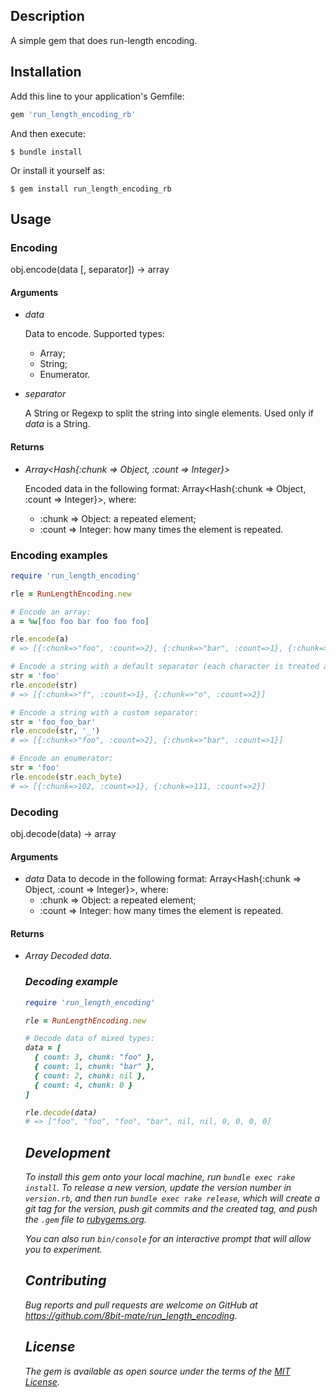 ## Description

A simple gem that does run-length encoding.

## Installation

Add this line to your application's Gemfile:

```ruby
gem 'run_length_encoding_rb'
```

And then execute:

    $ bundle install

Or install it yourself as:

    $ gem install run_length_encoding_rb

## Usage

### Encoding

obj.encode(data [, separator]) -> array

#### Arguments

* *data*

    Data to encode. Supported types:
    * Array;
    * String;
    * Enumerator.

* *separator*

    A String or Regexp to split the string into single elements. Used only if *data* is a String.

#### Returns

* *Array<Hash{:chunk => Object, :count => Integer}>*

    Encoded data in the following format:
    Array<Hash{:chunk => Object, :count => Integer}>, where:
    * :chunk => Object: a repeated element;
    * :count => Integer: how many times the element is repeated.

### Encoding examples

```ruby
require 'run_length_encoding'

rle = RunLengthEncoding.new

# Encode an array:
a = %w[foo foo bar foo foo foo]

rle.encode(a)
# => [{:chunk=>"foo", :count=>2}, {:chunk=>"bar", :count=>1}, {:chunk=>"foo", :count=>3}]

# Encode a string with a default separator (each character is treated as a single element):
str = 'foo'
rle.encode(str)
# => [{:chunk=>"f", :count=>1}, {:chunk=>"o", :count=>2}]

# Encode a string with a custom separator:
str = 'foo_foo_bar'
rle.encode(str, '_')
# => [{:chunk=>"foo", :count=>2}, {:chunk=>"bar", :count=>1}]

# Encode an enumerator:
str = 'foo'
rle.encode(str.each_byte)
# => [{:chunk=>102, :count=>1}, {:chunk=>111, :count=>2}]
```

### Decoding

obj.decode(data) -> array

#### Arguments

* *data*
    Data to decode in the following format:
    Array<Hash{:chunk => Object, :count => Integer}>, where:
    * :chunk => Object: a repeated element;
    * :count => Integer: how many times the element is repeated.

#### Returns

* *Array<Object>*
    Decoded data.

### Decoding example

```ruby
require 'run_length_encoding'

rle = RunLengthEncoding.new

# Decode data of mixed types:
data = [
  { count: 3, chunk: "foo" },
  { count: 1, chunk: "bar" },
  { count: 2, chunk: nil },
  { count: 4, chunk: 0 }
]

rle.decode(data)
# => ["foo", "foo", "foo", "bar", nil, nil, 0, 0, 0, 0]
```

## Development

To install this gem onto your local machine, run `bundle exec rake install`. To release a new version, update the version number in `version.rb`, and then run `bundle exec rake release`, which will create a git tag for the version, push git commits and the created tag, and push the `.gem` file to [rubygems.org](https://rubygems.org).

You can also run `bin/console` for an interactive prompt that will allow you to experiment.

## Contributing

Bug reports and pull requests are welcome on GitHub at https://github.com/8bit-mate/run_length_encoding.

## License

The gem is available as open source under the terms of the [MIT License](https://opensource.org/licenses/MIT).
